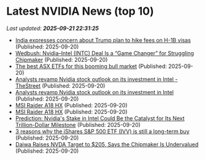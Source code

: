 # Latest NVIDIA News (top 10)
_Last updated: **2025-09-21 22:31:25**_

- [India expresses concern about Trump plan to hike fees on H-1B visas](https://roanoke.com/news/nation-world/business/article_622d7bea-de31-568e-b224-6ac42a0df538.html) (Published: 2025-09-20)
- [Wedbush: Nvidia–Intel (INTC) Deal Is a “Game Changer” for Struggling Chipmaker](https://consent.yahoo.com/v2/collectConsent?sessionId=1_cc-session_8621872a-de20-4848-acaa-aa69eb9c79d6) (Published: 2025-09-20)
- [The best ASX ETFs for this booming bull market](https://www.fool.com.au/2025/09/21/the-best-asx-etfs-for-this-booming-bull-market/) (Published: 2025-09-20)
- [Analysts revamp Nvidia stock outlook on its investment in Intel - TheStreet](https://slashdot.org/firehose.pl?op=view&amp;id=179411700) (Published: 2025-09-20)
- [Analysts revamp Nvidia stock outlook on its investment in Intel](https://biztoc.com/x/6bb2b4a5c3bcc2f7) (Published: 2025-09-20)
- [MSI Raider A18 HX](https://me.pcmag.com/en/laptops/32360/msi-raider-a18-hx) (Published: 2025-09-20)
- [MSI Raider A18 HX](https://uk.pcmag.com/laptops/160182/msi-raider-a18-hx) (Published: 2025-09-20)
- [Prediction: Nvidia's Stake in Intel Could Be the Catalyst for Its Next Trillion-Dollar Milestone](https://biztoc.com/x/e80052ce6fc039c7) (Published: 2025-09-20)
- [3 reasons why the iShares S&P 500 ETF (IVV) is still a long-term buy](https://www.fool.com.au/2025/09/21/3-reasons-why-the-ishares-sp-500-etf-ivv-is-still-a-long-term-buy/) (Published: 2025-09-20)
- [Daiwa Raises NVDA Target to $205, Says the Chipmaker Is Undervalued](https://biztoc.com/x/4e603bd3fb1c8d9a) (Published: 2025-09-20)
